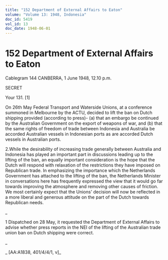 ```yaml
---
title: "152 Department of External Affairs to Eaton"
volume: "Volume 13: 1948, Indonesia"
doc_id: 5419
vol_id: 13
doc_date: 1948-06-01
---
```


# 152 Department of External Affairs to Eaton

Cablegram 144 CANBERRA, 1 June 1948, 12.10 p.m.

SECRET

Your 131. [1]

On 26th May Federal Transport and Waterside Unions, at a conference summoned in Melbourne by the ACTU, decided to lift the ban on Dutch shipping provided (according to press)- (a) that an embargo be continued by the Australian Government on the export of weapons of war, and (b) that the same rights of freedom of trade between Indonesia and Australia be accorded Australian vessels in Indonesian ports as are accorded Dutch vessels in Australian ports.

2.While the desirability of increasing trade generally between Australia and Indonesia has played an important part in discussions leading up to the lifting of the ban, an equally important consideration is the hope that the Dutch will respond with relaxation of the restrictions they have imposed on Republican trade. In emphasizing the importance which the Netherlands Government has attached to the lifting of the ban, the Netherlands Minister in conversations here has frequently expressed the view that it would go far towards improving the atmosphere and removing other causes of friction. We most certainly expect that the Unions' decision will now be reflected in a more liberal and generous attitude on the part of the Dutch towards Republican needs.

_

1 Dispatched on 28 May, it requested the Department of External Affairs to advise whether press reports in the NEI of the lifting of the Australian trade union ban on Dutch shipping were correct.

_

_ [AA:A1838, 401/4/4/1, v]_
